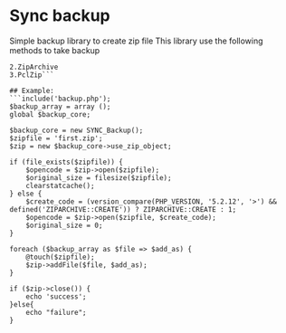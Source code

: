 # Sync backup
Simple backup library to create zip file 
This library use the following methods to take backup
```1.Bin 
2.ZipArchive
3.PclZip```

## Example:
```include('backup.php');
$backup_array = array ();
global $backup_core;

$backup_core = new SYNC_Backup();
$zipfile = 'first.zip';
$zip = new $backup_core->use_zip_object;

if (file_exists($zipfile)) {
	$opencode = $zip->open($zipfile);
	$original_size = filesize($zipfile);
	clearstatcache();
} else {
	$create_code = (version_compare(PHP_VERSION, '5.2.12', '>') && defined('ZIPARCHIVE::CREATE')) ? ZIPARCHIVE::CREATE : 1;
	$opencode = $zip->open($zipfile, $create_code);
	$original_size = 0;
}

foreach ($backup_array as $file => $add_as) {
	@touch($zipfile);
	$zip->addFile($file, $add_as);
}

if ($zip->close()) {
	echo 'success';
}else{
	echo "failure";
}
```
